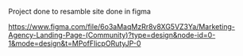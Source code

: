 Project done to resamble site done in figma

https://www.figma.com/file/6o3aMaqMzRr8v8XG5VZ3Ya/Marketing-Agency-Landing-Page-(Community)?type=design&node-id=0-1&mode=design&t=MPofFIicpORutyJP-0
